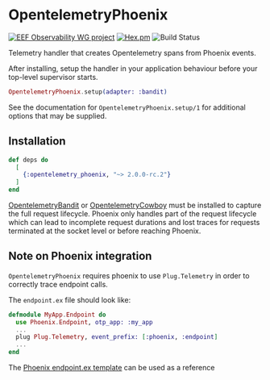 # OpentelemetryPhoenix

[![EEF Observability WG project](https://img.shields.io/badge/EEF-Observability-black)](https://github.com/erlef/eef-observability-wg)
[![Hex.pm](https://img.shields.io/hexpm/v/opentelemetry_phoenix)](https://hex.pm/packages/opentelemetry_phoenix)
![Build Status](https://github.com/opentelemetry-beam/opentelemetry_phoenix/workflows/Tests/badge.svg)

Telemetry handler that creates Opentelemetry spans from Phoenix events.

After installing, setup the handler in your application behaviour before your
top-level supervisor starts.

```elixir
OpentelemetryPhoenix.setup(adapter: :bandit)
```

See the documentation for `OpentelemetryPhoenix.setup/1` for additional options that
may be supplied.

## Installation

```elixir
def deps do
  [
    {:opentelemetry_phoenix, "~> 2.0.0-rc.2"}
  ]
end
```

[OpentelemetryBandit](https://hex.pm/packages/opentelemetry_bandit) or [OpentelemetryCowboy](https://hex.pm/packages/opentelemetry_cowboy) must be installed to capture the full
request lifecycle. Phoenix only handles part of the request lifecycle which can lead
to incomplete request durations and lost traces for requests terminated at the socket
level or before reaching Phoenix.

## Note on Phoenix integration

`OpentelemetryPhoenix` requires phoenix to use `Plug.Telemetry` in order to correctly trace endpoint calls.

The `endpoint.ex` file should look like:

```Elixir
defmodule MyApp.Endpoint do
  use Phoenix.Endpoint, otp_app: :my_app
  ...
  plug Plug.Telemetry, event_prefix: [:phoenix, :endpoint]
  ...
end
```

The [Phoenix endpoint.ex template](https://github.com/phoenixframework/phoenix/blob/v1.6.0/installer/templates/phx_web/endpoint.ex#L39) can be used as a reference
